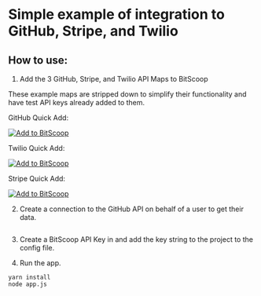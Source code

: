 # Simple example of integration to GitHub, Stripe, and Twilio

## How to use:
1. Add the 3 GitHub, Stripe, and Twilio API Maps to BitScoop

These example maps are stripped down to simplify their functionality and have test API keys already added to them.

GitHub Quick Add:

[![Add to BitScoop](https://assets.bitscoop.com/github/AddBitScoopXSmall.png)](https://bitscoop.com/maps/create?source=https://raw.githubusercontent.com/bitscooplabs/simple_example/master/maps/github.json)

Twilio Quick Add:

[![Add to BitScoop](https://assets.bitscoop.com/github/AddBitScoopXSmall.png)](https://bitscoop.com/maps/create?source=https://raw.githubusercontent.com/bitscooplabs/simple_example/master/maps/twilio.json)

Stripe Quick Add:

[![Add to BitScoop](https://assets.bitscoop.com/github/AddBitScoopXSmall.png)](https://bitscoop.com/maps/create?source=https://raw.githubusercontent.com/bitscooplabs/simple_example/master/maps/stripe.json)

2. Create a connection to the GitHub API on behalf of a user to get their data.

~~~

~~~

3. Create a BitScoop API Key in and add the key string to the project to the config file.

4. Run the app.
~~~
yarn install
node app.js
~~~
